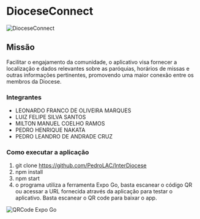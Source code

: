 # DioceseConnect
![DioceseConnect](https://i.imgur.com/l98ThID.jpg)
## Missão
Facilitar o engajamento da comunidade, o aplicativo visa fornecer a localização e dados relevantes sobre as paróquias, horários de missas e outras informações pertinentes, promovendo uma maior conexão entre os membros da Diocese.

### Integrantes
- LEONARDO FRANCO DE OLIVEIRA MARQUES
- LUIZ FELIPE SILVA SANTOS
- MILTON MANUEL COELHO RAMOS
- PEDRO HENRIQUE NAKATA
- PEDRO LEANDRO DE ANDRADE CRUZ

### Como executar a aplicação
 1. git clone https://github.com/PedroLAC/InterDiocese
 2. npm install
 3. npm start
 4. o programa utiliza a ferramenta Expo Go, basta escanear o código QR ou acessar a URL fornecida através da aplicação para testar o aplicativo. Basta escanear o QR code para baixar o app.


![QRCode Expo Go](https://i.imgur.com/bx0CAhs.png)
